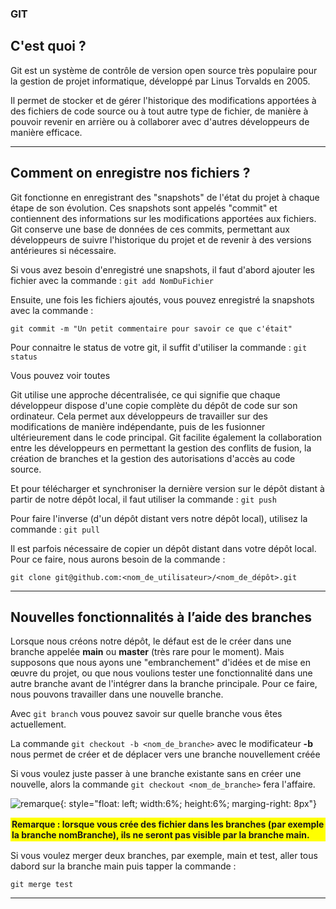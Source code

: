### GIT

## C'est quoi ?

Git est un système de contrôle de version open source très populaire pour la gestion de projet informatique, développé par Linus Torvalds en 2005. 

Il permet de stocker et de gérer l'historique des modifications apportées à des fichiers de code source ou à tout autre type de fichier, de manière à pouvoir revenir en arrière ou à collaborer avec d'autres développeurs de manière efficace.

***

## Comment on enregistre nos fichiers ?
Git fonctionne en enregistrant des "snapshots" de l'état du projet à chaque étape de son évolution. Ces snapshots sont appelés "commit" et contiennent des informations sur les modifications apportées aux fichiers. Git conserve une base de données de ces commits, permettant aux développeurs de suivre l'historique du projet et de revenir à des versions antérieures si nécessaire.

Si vous avez besoin d'enregistré une snapshots, il faut d'abord ajouter les fichier avec la commande : 
`git add NomDuFichier`

Ensuite, une fois les fichiers ajoutés, vous pouvez enregistré la snapshots avec la commande : 

`git commit -m "Un petit commentaire pour savoir ce que c'était"`

Pour connaitre le status de votre git, il suffit d'utiliser la commande : `git status`

Vous pouvez voir toutes 

Git utilise une approche décentralisée, ce qui signifie que chaque développeur dispose d'une copie complète du dépôt de code sur son ordinateur. Cela permet aux développeurs de travailler sur des modifications de manière indépendante, puis de les fusionner ultérieurement dans le code principal. Git facilite également la collaboration entre les développeurs en permettant la gestion des conflits de fusion, la création de branches et la gestion des autorisations d'accès au code source.

Et pour télécharger et synchroniser la dernière version sur le dépôt distant à partir de notre dépôt local, il faut utiliser la commande : `git push`

Pour faire l'inverse (d'un dépôt distant vers notre dépôt local), utilisez la commande : 
`git pull`

Il est parfois nécessaire de copier un dépôt distant dans votre dépôt local. Pour ce faire, nous aurons besoin de la commande :

`git clone git@github.com:<nom_de_utilisateur>/<nom_de_dépôt>.git`

***

## Nouvelles fonctionnalités à l’aide des branches

Lorsque nous créons notre dépôt, le défaut est de le créer dans une branche appelée **main** ou **master** (très rare pour le moment). Mais supposons que nous ayons une "embranchement" d'idées et de mise en œuvre du projet, ou que nous voulions tester une fonctionnalité dans une autre branche avant de l'intégrer dans la branche principale. Pour ce faire, nous pouvons travailler dans une nouvelle branche.

Avec `git branch` vous pouvez savoir sur quelle branche vous êtes actuellement.

La commande `git checkout -b <nom_de_branche>` avec le modificateur **-b** nous permet de créer et de déplacer vers une branche nouvellement créée 

Si vous voulez juste passer à une branche existante sans en créer une nouvelle, alors la commande `git checkout <nom_de_branche>` fera l'affaire.


![remarque](https://upload.wikimedia.org/wikipedia/commons/thumb/b/bc/Exclamation_yellow_flat_icon.svg/240px-Exclamation_yellow_flat_icon.svg.png){: style="float: left; width:6%; height:6%; marging-right: 8px"}

<div style = "border:2px solid yellow; background-color:yellow; font-weight:bold;">Remarque : lorsque vous crée des fichier dans les branches (par exemple la branche nomBranche), ils ne seront pas visible par la branche main.</div>

Si vous voulez merger deux branches, par exemple, main et test, aller tous dabord sur la branche main puis tapper la commande : 

`git merge test`

***
